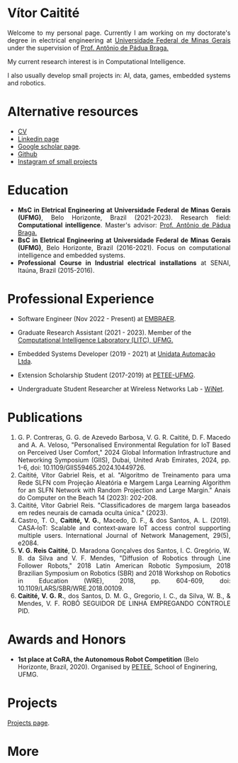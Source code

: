 # Vítor Caitité

<div style="text-align: justify"> 

<p>Welcome to my personal page. Currently I am working on my doctorate's degree in electrical engineering at <a href="https://ufmg.br/international-visitors">Universidade Federal de Minas Gerais</a> under the supervision of <a href="http://www.cpdee.ufmg.br/~apbraga/"> Prof. Antônio de Pádua Braga.</a></p>

<p>My current research interest is in Computational Intelligence.</p>

<p>I also usually develop small projects in: AI, data, games, embedded systems and robotics.</p>
</div>



# Alternative resources

- [CV](https://github.com/vcaitite/vcaitite.github.io/blob/master/assets/files/Vitor_CV.pdf)
- [Linkedin page](https://www.linkedin.com/in/vitorcaitite/)
- [Google scholar page](https://scholar.google.com.br/citations?user=xskOhT4AAAAJ&hl=pt-BR).
- [Github](https://github.com/vcaitite)
- [Instagram of small projects](https://www.instagram.com/multiverso_ia/)



# Education

<div style="text-align: justify"> 

<ul>
<li> <strong>MsC in Eletrical Engineering at Universidade Federal de Minas Gerais (UFMG)</strong>, Belo Horizonte, Brazil (2021-2023). Research field: <strong>Computational intelligence</strong>. Master's advisor: <a href="http://www.cpdee.ufmg.br/~apbraga/"> Prof. Antônio de Pádua Braga.</a> </li>
<li> <strong>BsC in Eletrical Engineering at Universidade Federal de Minas Gerais (UFMG)</strong>, Belo Horizonte, Brazil (2016-2021). Focus on computational intelligence and embedded systems.</li>
<li> <strong>Professional Course in Industrial electrical installations</strong> at SENAI, Itaúna, Brazil (2015-2016).</li>
</ul>

</div>



# Professional Experience

- Software Engineer (Nov 2022 - Present) at [EMBRAER](https://embraer.com/).

- Graduate Research Assistant (2021 - 2023). Member of the <a href="http://litc.cpdee.ufmg.br/">Computational Intelligence Laboratory (LITC), UFMG.</a>

- Embedded Systems Developer (2019 - 2021) at [Unidata Automação Ltda](https://www.linkedin.com/company/unidata-automacao/).

- Extension Scholarship Student (2017-2019) at [PETEE-UFMG](http://www.petee.cpdee.ufmg.br/).

- Undergraduate Student Researcher at Wireless Networks Lab - [WiNet](https://www.winet.dcc.ufmg.br/).





# Publications

<div style="text-align: justify"> 

<ol>
<li> G. P. Contreras, G. G. de Azevedo Barbosa, V. G. R. Caitité, D. F. Macedo and A. A. Veloso, "Personalised Environmental Regulation for IoT Based on Perceived User Comfort," 2024 Global Information Infrastructure and Networking Symposium (GIIS), Dubai, United Arab Emirates, 2024, pp. 1-6, doi: 10.1109/GIIS59465.2024.10449726. </li> 

<li>Caitité, Vítor Gabriel Reis, et al. "Algoritmo de Treinamento para uma Rede SLFN com Projeção Aleatória e Margem Larga Learning Algorithm for an SLFN Network with Random Projection and Large Margin." Anais do Computer on the Beach 14 (2023): 202-208. </li> 

<li> Caitité, Vítor Gabriel Reis. "Classificadores de margem larga baseados em redes neurais de camada oculta única." (2023). </li>

<li> Castro, T. O., <strong>Caitité, V. G.</strong>, Macedo, D. F., & dos Santos, A. L. (2019). CASA‐IoT: Scalable and context‐aware IoT access control supporting multiple users. International Journal of Network Management, 29(5), e2084. </li>

<li> <strong>V. G. Reis Caitité</strong>, D. Maradona Gonçalves dos Santos, I. C. Gregório, W. B. da Silva and V. F. Mendes, "Diffusion of Robotics through Line Follower Robots," 2018 Latin American Robotic Symposium, 2018 Brazilian Symposium on Robotics (SBR) and 2018 Workshop on Robotics in Education (WRE), 2018, pp. 604-609, doi: 10.1109/LARS/SBR/WRE.2018.00109.</li>
  
<li> <strong>Caitité, V. G. R.</strong>, dos Santos, D. M. G., Gregorio, I. C., da Silva, W. B., & Mendes, V. F. ROBÔ SEGUIDOR DE LINHA EMPREGANDO CONTROLE PID.</li>
</ol>

</div>



# Awards and Honors

- **1st place at CoRA, the Autonomous Robot Competition** (Belo Horizonte, Brazil, 2020). Organised by [PETEE](http://www.petee.cpdee.ufmg.br/), School of Enginering, UFMG. 


# Projects

[Projects page](./projects.html).

# More

